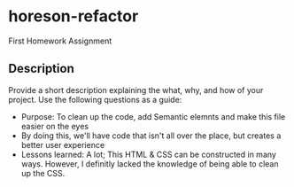 # horeson-refactor
First Homework Assignment 
## Description

Provide a short description explaining the what, why, and how of your project. Use the following questions as a guide:


- Purpose: To clean up the code, add Semantic elemnts and make this file easier on the eyes
- By doing this, we'll have code that isn't all over the place, but creates a better user experience
- Lessons learned: A lot; This HTML & CSS can be constructed in many ways. However, I definitly lacked the knowledge of being able to clean up the CSS. 



